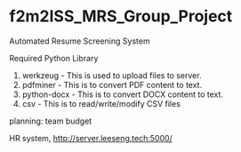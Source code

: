 # f2m2ISS_MRS_Group_Project
Automated Resume Screening System

Required Python Library
1. werkzeug - This is used to upload files to server.
2. pdfminer - This is to convert PDF content to text.
3. python-docx - This is to convert DOCX content to text.
4. csv - This is to read/write/modify CSV files

planning:
team budget

HR system, 
http://server.leeseng.tech:5000/
